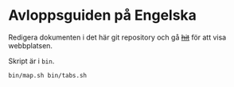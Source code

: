 # Avloppsguiden på Engelska

Redigera dokumenten i det här git repository och gå
<s>[hit](http://sewerguide.thomaslevine.com)</s>
för att visa webbplatsen.

Skript är i `bin`.

    bin/map.sh bin/tabs.sh
